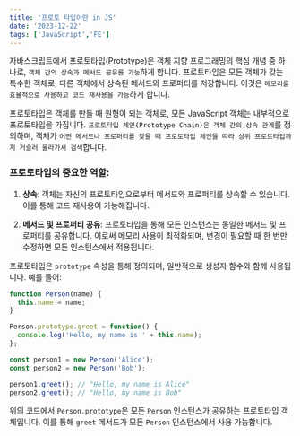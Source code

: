 ```yaml
---
title: '프로토 타입이란 in JS'
date: '2023-12-22'
tags: ['JavaScript','FE']
---
```


자바스크립트에서 프로토타입(Prototype)은 객체 지향 프로그래밍의 핵심 개념 중 하나로, `객체 간의 상속과 메서드 공유를 가능`하게 합니다. 프로토타입은 모든 객체가 갖는 특수한 객체로, 다른 객체에서 상속된 메서드와 프로퍼티를 저장합니다. 이것은 `메모리를 효율적으로 사용하고 코드 재사용을 가능`하게 합니다.

프로토타입은 객체를 만들 때 원형이 되는 객체로, 모든 JavaScript 객체는 내부적으로 프로토타입을 가집니다. `프로토타입 체인(Prototype Chain)은 객체 간의 상속 관계`를 정의하며, 객체가 `어떤 메서드나 프로퍼티를 찾을 때 프로토타입 체인을 따라 상위 프로토타입까지 거슬러 올라가서 검색`합니다.

### 프로토타입의 중요한 역할:

1. **상속**: 객체는 자신의 프로토타입으로부터 메서드와 프로퍼티를 상속할 수 있습니다. 이를 통해 코드 재사용이 가능해집니다.

2. **메서드 및 프로퍼티 공유**: 프로토타입을 통해 모든 인스턴스는 동일한 메서드 및 프로퍼티를 공유합니다. 이로써 메모리 사용이 최적화되며, 변경이 필요할 때 한 번만 수정하면 모든 인스턴스에서 적용됩니다.

프로토타입은 `prototype` 속성을 통해 정의되며, 일반적으로 생성자 함수와 함께 사용됩니다. 예를 들어:

```javascript
function Person(name) {
  this.name = name;
}

Person.prototype.greet = function() {
  console.log('Hello, my name is ' + this.name);
};

const person1 = new Person('Alice');
const person2 = new Person('Bob');

person1.greet(); // "Hello, my name is Alice"
person2.greet(); // "Hello, my name is Bob"
```

위의 코드에서 `Person.prototype`은 모든 `Person` 인스턴스가 공유하는 프로토타입 객체입니다. 이를 통해 `greet` 메서드가 모든 `Person` 인스턴스에서 사용 가능합니다.